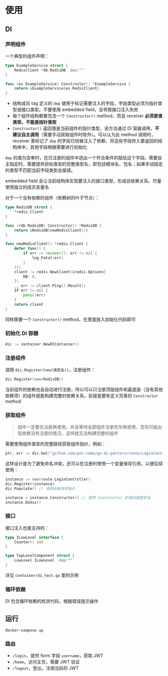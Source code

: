 # 使用

## DI

### 声明组件

一个典型的组件声明：

```go
type ExampleService struct {
	RedisClient *db.RedisDB `dep:""`
}

func (es ExampleService) Constructor() *ExampleService {
	return &ExampleService{es.RedisClient}
}
```

- 结构成员 tag 定义的 `dep` 键用于标记需要注入的字段，字段类型必须为指针类型或接口类型。不要使用 embedded field，会导致接口注入失败
- 每个组件结构都要包含一个 `Constructor()` method，而且 receiver **必须是值类型，不能是指针类型**
- `Constructor()` 返回值是当前组件的指针类型，该方法通过 DI 容器调用，**不建议自主调用**（需要手动获取组件时除外）。可以认为此 method 调用时，receiver
  里标记了 `dep` 的字段已经被注入了依赖，将这些字段传入要返回的结构体中，其他字段根据需要进行初始化

`dep` 的值为空串时，在已注册的组件中选出一个符合条件的赋给这个字段。需要自主指定时，需要提供目标类型的完整类型名，即包括模块名、包名；如果手动指定的类型不匹配当前字段类型会报错。

embedded field 会让当前结构体实现要注入的接口类型，形成自依赖关系。尽量使用独立的成员变量名

对于一个没有依赖的组件（依赖树的叶子节点）：

```go
type RedisDB struct {
	*redis.Client
}

func (rdb RedisDB) Constructor() *RedisDB {
	return &RedisDB{newRedisClient()}
}

func newRedisClient() *redis.Client {
	defer func() {
		if err := recover(); err != nil {
			log.Fatal(err)
		}
	}()
	client := redis.NewClient(&redis.Options{
		DB: 0,
	})
	_, err := client.Ping().Result()
	if err != nil {
		panic(err)
	}
	return client
}
```

同样需要一个 `Constructor()` method，在里面放入初始化代码即可

### 初始化 DI 容器

```go
dic := container.NewDIContainer()
```

### 注册组件

调用 `dic.Register(new(类型名))`，注册组件：

```go
dic.Register(new(RedisDB))
```

当前组件的依赖也会自动进行注册，所以可以只注册顶层组件和最底层（没有其他依赖项）的组件就能构建完整的依赖关系，前提是要有定义完善的 `Constructor` method

### 获取组件

>组件一定要先注册再使用，并且等待全部组件注册完毕再使用，否则可能出现依赖没有注册的情况，这样就无法构建完整的组件

需要使用组件类型的完整路径获取组件指针，例如：

```go
ptr, err := dic.Get("github.com/pot-code/go-di-pattern/route/LoginController")
```

这样设计是为了避免命名冲突。还可以在注册时使用一个变量保存引用，以便后续使用：

```go
instance := new(route.LoginController)
dic.Register(instance)
dic.Populate() // 调用会触发初始化

instance = instance.Constructor() // 使用 Constructor 的返回值更安全
instance.DoXxx()
```

### 接口

接口注入也是支持的：

```go
type ILowLevel interface {
	Counter() int
}

type TopLevelComponent struct {
	LowLevel ILowLevel `dep:""`
}
```

详见 `container/di_test.go` 里的示例

### 循环依赖

DI 包含循环依赖的检测代码，根据错误提示操作

## 运行

`docker-compose up`

### 路由

- `/login`，提供 form 字段 `username`，获取 JWT
- `/home`，访问主页，需要 JWT 验证
- `/logout`，登出，注销当前的 JWT